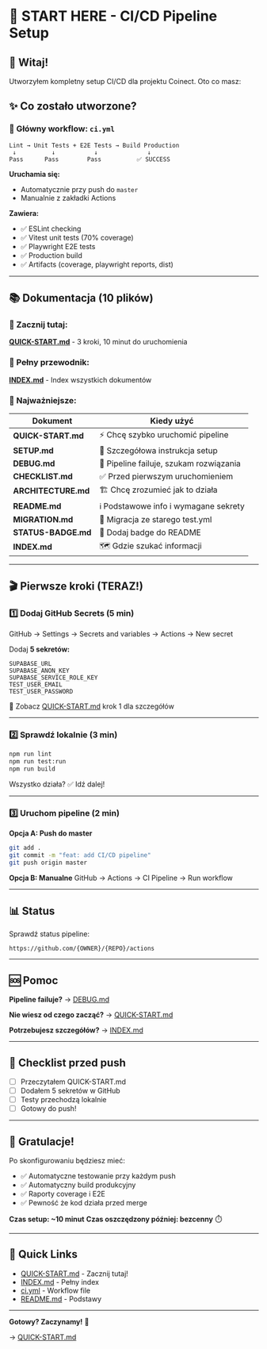 # 🚀 START HERE - CI/CD Pipeline Setup

## 👋 Witaj!

Utworzyłem kompletny setup CI/CD dla projektu Coinect. Oto co masz:

## ✨ Co zostało utworzone?

### 🔧 Główny workflow: `ci.yml`

```
Lint → Unit Tests + E2E Tests → Build Production
 ↓          ↓           ↓              ↓
Pass      Pass        Pass          ✅ SUCCESS
```

**Uruchamia się:**

- Automatycznie przy push do `master`
- Manualnie z zakładki Actions

**Zawiera:**

- ✅ ESLint checking
- ✅ Vitest unit tests (70% coverage)
- ✅ Playwright E2E tests
- ✅ Production build
- ✅ Artifacts (coverage, playwright reports, dist)

---

## 📚 Dokumentacja (10 plików)

### 🎯 Zacznij tutaj:

**[QUICK-START.md](./QUICK-START.md)** - 3 kroki, 10 minut do uruchomienia

### 📖 Pełny przewodnik:

**[INDEX.md](./INDEX.md)** - Index wszystkich dokumentów

### 🔑 Najważniejsze:

| Dokument            | Kiedy użyć                              |
| ------------------- | --------------------------------------- |
| **QUICK-START.md**  | ⚡ Chcę szybko uruchomić pipeline       |
| **SETUP.md**        | 📖 Szczegółowa instrukcja setup         |
| **DEBUG.md**        | 🐛 Pipeline failuje, szukam rozwiązania |
| **CHECKLIST.md**    | ✅ Przed pierwszym uruchomieniem        |
| **ARCHITECTURE.md** | 🏗️ Chcę zrozumieć jak to działa         |
| **README.md**       | ℹ️ Podstawowe info i wymagane sekrety   |
| **MIGRATION.md**    | 🔄 Migracja ze starego test.yml         |
| **STATUS-BADGE.md** | 🎨 Dodaj badge do README                |
| **INDEX.md**        | 🗺️ Gdzie szukać informacji              |

---

## 🎬 Pierwsze kroki (TERAZ!)

### 1️⃣ Dodaj GitHub Secrets (5 min)

GitHub → Settings → Secrets and variables → Actions → New secret

Dodaj **5 sekretów:**

```
SUPABASE_URL
SUPABASE_ANON_KEY
SUPABASE_SERVICE_ROLE_KEY
TEST_USER_EMAIL
TEST_USER_PASSWORD
```

📖 Zobacz [QUICK-START.md](./QUICK-START.md) krok 1 dla szczegółów

---

### 2️⃣ Sprawdź lokalnie (3 min)

```bash
npm run lint
npm run test:run
npm run build
```

Wszystko działa? ✅ Idź dalej!

---

### 3️⃣ Uruchom pipeline (2 min)

**Opcja A: Push do master**

```bash
git add .
git commit -m "feat: add CI/CD pipeline"
git push origin master
```

**Opcja B: Manualne**
GitHub → Actions → CI Pipeline → Run workflow

---

## 📊 Status

Sprawdź status pipeline:

```
https://github.com/{OWNER}/{REPO}/actions
```

---

## 🆘 Pomoc

**Pipeline failuje?**
→ [DEBUG.md](./DEBUG.md)

**Nie wiesz od czego zacząć?**
→ [QUICK-START.md](./QUICK-START.md)

**Potrzebujesz szczegółów?**
→ [INDEX.md](./INDEX.md)

---

## 📝 Checklist przed push

- [ ] Przeczytałem QUICK-START.md
- [ ] Dodałem 5 sekretów w GitHub
- [ ] Testy przechodzą lokalnie
- [ ] Gotowy do push!

---

## 🎉 Gratulacje!

Po skonfigurowaniu będziesz mieć:

- ✅ Automatyczne testowanie przy każdym push
- ✅ Automatyczny build produkcyjny
- ✅ Raporty coverage i E2E
- ✅ Pewność że kod działa przed merge

**Czas setup: ~10 minut**
**Czas oszczędzony później: bezcenny** ⏱️

---

## 🔗 Quick Links

- [QUICK-START.md](./QUICK-START.md) - Zacznij tutaj!
- [INDEX.md](./INDEX.md) - Pełny index
- [ci.yml](./ci.yml) - Workflow file
- [README.md](./README.md) - Podstawy

---

**Gotowy? Zaczynamy!** 🚀

→ [QUICK-START.md](./QUICK-START.md)

